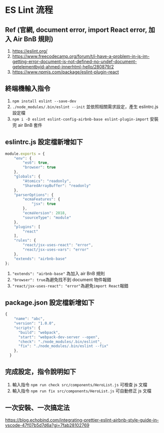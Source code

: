 # ES Lint 流程

## Ref (官網, document error, import React error, 加入 Air BnB 規則)
1. https://eslint.org/
2. https://www.freecodecamp.org/forum/t/i-have-a-problem-in-js-im-getting-error-document-is-not-defined-no-undef-document-getelementbyid-ahmed-innerhtml-hello/280879/2
3. https://www.npmjs.com/package/eslint-plugin-react

## 終端機輸入指令

1. ```npm install eslint --save-dev```
2. ```./node_modules/.bin/eslint --init``` 並依照相關需求設定，產生 eslintrc.js 設定檔
3. ```npm i -D eslint eslint-config-airbnb-base eslint-plugin-import``` 安裝完 air BnB 套件

##  eslintrc.js 設定檔新增如下
```js
module.exports = {
    "env": {
        "es6": true,
        "browser": true
    },
    "globals": {
        "Atomics": "readonly",
        "SharedArrayBuffer": "readonly"
    },
    "parserOptions": {
        "ecmaFeatures": {
            "jsx": true
        },
        "ecmaVersion": 2018,
        "sourceType": "module"
    },
    "plugins": [
        "react"
    ],
    "rules": {
        "react/jsx-uses-react": "error",
        "react/jsx-uses-vars": "error"
    },
    "extends": "airbnb-base"
};
```

1. ```"extends": "airbnb-base"``` 為加入 air BnB 規則
2. ```"browser": true```為避免找不到 document 物件報錯
3. ```"react/jsx-uses-react": "error"```為避免```import React```報錯

##  package.json 設定檔新增如下
```js
{
    "name": "abc",
    "version": "1.0.0",
    "scripts": {
      "build": "webpack",
      "start": "webpack-dev-server --open",
      "check": "./node_modules/.bin/eslint",
      "fix": "./node_modules/.bin/eslint --fix"
    },
  }
```
  
## 完成設定，指令說明如下
  
1. 輸入指令 ```npm run check src/components/HeroList.js``` 可檢查 js 文檔
2. 輸入指令 ```npm run fix src/components/HeroList.js``` 可自動修正 js 文檔

## 一次安裝、一次搞定法
https://blog.echobind.com/integrating-prettier-eslint-airbnb-style-guide-in-vscode-47f07b5d7d6a?gi=7fab28102769
